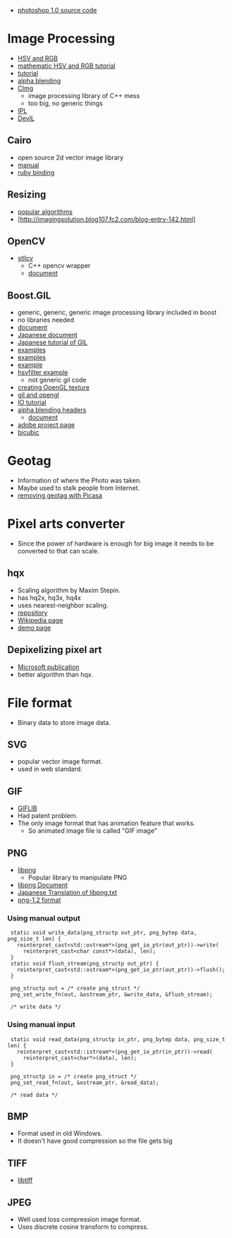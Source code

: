 * [photoshop 1.0 source code](http://computerhistory.org/atchm/adobe-photoshop-source-code/)

# Image Processing
* [HSV and RGB](http://www.technotype.net/tutorial/tutorial.php?fileId=%7BImage%20processing%7D&sectionId=%7B-converting-between-rgb-and-hsv-color-space%7D)
* [mathematic HSV and RGB tutorial](http://hooktail.org/computer/index.php?RGB%A4%AB%A4%E9HSV%A4%D8%A4%CE%CA%D1%B4%B9%A4%C8%C9%FC%B8%B5)
* [tutorial](http://koujinz.cocolog-nifty.com/blog/2009/04/post-b8e6.html)
* [alpha blending](http://en.wikipedia.org/wiki/Alpha_compositing#Alpha_blending)
* [CImg](http://cimg.sourceforge.net/)
  * image processing library of C++ mess
  * too big, no generic things
* [IPL](https://github.com/Argoday/IPL)
* [DevIL](http://openil.sourceforge.net/)

## Cairo
* open source 2d vector image library
* [manual](http://www.cairographics.org/manual/)
* [ruby binding](http://jp.rubyist.net/magazine/?0019-cairo)

## Resizing
* [popular algorithms](http://emaame.com/20080901.html)
* [http://imagingsolution.blog107.fc2.com/blog-entry-142.html]

## OpenCV
* [stllcv](https://sourceforge.net/projects/stllcv/)
  * C++ opencv wrapper
  * [document](http://www2s.biglobe.ne.jp/~niitsuma/STLLCV/)

## Boost.GIL
* generic, generic, generic image processing library included in boost
* no libraries needed
* [document](http://www.boost.org/doc/libs/release/libs/gil/doc/html/index.html)
* [Japanese document](https://sites.google.com/site/twinkleofsilence/)
* [Japanese tutorial of GIL](http://mglab.blogspot.jp/2011/02/boostgil.html)
* [examples](http://sssm.sakura.ne.jp/dev/gil.html)
* [examples](http://www25.atwiki.jp/guru/pages/36.html)
* [example](http://d.hatena.ne.jp/yotto-k/20060809/)
* [hsvfilter example](http://d.hatena.ne.jp/tt_clown/20111208/boost_gil_hsvfilter)
  * not generic gil code
* [creating OpenGL texture](http://d.hatena.ne.jp/Sigureya/20120628/1340876912)
* [gil and opengl](https://groups.google.com/forum/?fromgroups=#!topic/boost-list/Omqym3TU3P0)
* [IO tutorial](http://d.hatena.ne.jp/tsurushuu/20080723/1216783641)
* [alpha blending headers](https://github.com/gununu/gilblend)
  * [document](https://github.com/gununu/gilblend/wiki)
* [adobe project page](https://sourceforge.net/projects/genimglib.adobe/)
* [bicubic](http://grayhole.blogspot.jp/2009/04/boostgil-bicubic.html)

# Geotag
* Information of where the Photo was taken.
* Maybe used to stalk people from Internet.
* [removing geotag with Picasa](http://support.google.com/picasa/bin/answer.py?hl=en&answer=43899)

# Pixel arts converter
* Since the power of hardware is enough for big image it needs to be converted to that can scale.

## hqx
* Scaling algorithm by Maxim Stepin.
* has hq2x, hq3x, hq4x
* uses nearest-neighbor scaling.
* [repository](https://code.google.com/p/hqx/)
* [Wikipedia page](http://en.wikipedia.org/wiki/Hqx)
* [demo page](http://www.hiend3d.com/demos.html)

## Depixelizing pixel art
* [Microsoft publication](http://research.microsoft.com/en-us/um/people/kopf/pixelart/)
* better algorithm than hqx.

# File format
* Binary data to store image data.

## SVG
* popular vector image format.
* used in web standard.

## GIF
* [GIFLIB](http://wwwcdf.pd.infn.it/libgif/index.html)
* Had patent problem.
* The only image format that has animation feature that works.
  * So animated image file is called "GIF image"

## PNG
* [libpng](http://www.libpng.org/pub/png/)
  * Popular library to manipulate PNG
* [libpng Document](http://www.libpng.org/pub/png/libpng-manual.html)
* [Japanese Translation of libpng.txt](http://dencha.ojaru.jp/programs_07/pg_graphic_10_libpng_txt.html)
* [png-1.2 format](http://www.libpng.org/pub/png/spec/1.2/png-1.2-pdg.html)

### Using manual output
```
 static void write_data(png_structp out_ptr, png_bytep data, png_size_t len) {
   reinterpret_cast<std::ostream*>(png_get_io_ptr(out_ptr))->write(
     reinterpret_cast<char const*>(data), len);
 }
 static void flush_stream(png_structp out_ptr) {
   reinterpret_cast<std::ostream*>(png_get_io_ptr(out_ptr))->flush();
 }
 
 png_structp out = /* create png_struct */
 png_set_write_fn(out, &ostream_ptr, &write_data, &flush_stream);
 
 /* write data */
```

### Using manual input
```
 static void read_data(png_structp in_ptr, png_bytep data, png_size_t len) {
   reinterpret_cast<std::istream*>(png_get_io_ptr(in_ptr))->read(
     reinterpret_cast<char*>(data), len);
 }
 
 png_structp in = /* create png_struct */
 png_set_read_fn(out, &ostream_ptr, &read_data);
 
 /* read data */
```

## BMP
* Format used in old Windows.
* It doesn't have good compression so the file gets big

## TIFF
* [libtiff](http://www.libtiff.org/)

## JPEG
* Well used loss compression image format.
* Uses discrete cosine transform to compress.